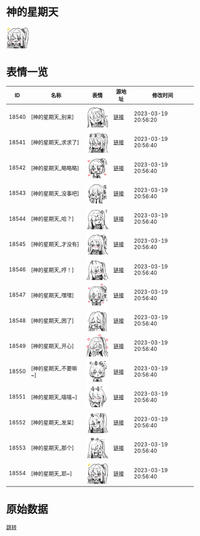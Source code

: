 # 神的星期天

<img src="./cover.png" height="60" alt="cover" />

# 表情一览

|ID|名称|表情|源地址|修改时间|
|----|----|----|----|----|
|18540|[神的星期天_别来]|<img src="./pic/018540_%5B神的星期天_别来%5D.png" height="60" alt="别来"/>|[链接](https://i0.hdslb.com/bfs/garb/5c9cf233a6f7671f874869afe01edc721e20aa0a.png)|2023-03-19 20:56:20|
|18541|[神的星期天_求求了]|<img src="./pic/018541_%5B神的星期天_求求了%5D.png" height="60" alt="求求了"/>|[链接](https://i0.hdslb.com/bfs/garb/87ecf2eac6b2aa539feea39fb39639d3891a19ff.png)|2023-03-19 20:56:40|
|18542|[神的星期天_略略略]|<img src="./pic/018542_%5B神的星期天_略略略%5D.png" height="60" alt="略略略"/>|[链接](https://i0.hdslb.com/bfs/garb/e56a843d775c388ba88c2d15903343321f7eb701.png)|2023-03-19 20:56:40|
|18543|[神的星期天_没事吧]|<img src="./pic/018543_%5B神的星期天_没事吧%5D.png" height="60" alt="没事吧"/>|[链接](https://i0.hdslb.com/bfs/garb/eb35cb824def69066c98d24d30d252143fe24c3c.png)|2023-03-19 20:56:40|
|18544|[神的星期天_哈？]|<img src="./pic/018544_%5B神的星期天_哈？%5D.png" height="60" alt="哈？"/>|[链接](https://i0.hdslb.com/bfs/garb/9c5f296b51f91e222896eb0c8f06ed86308ac4d5.png)|2023-03-19 20:56:40|
|18545|[神的星期天_才没有]|<img src="./pic/018545_%5B神的星期天_才没有%5D.png" height="60" alt="才没有"/>|[链接](https://i0.hdslb.com/bfs/garb/ed1f36a9cc0e6ff17709ca1d2323a1fa1dec833f.png)|2023-03-19 20:56:40|
|18546|[神的星期天_哼！]|<img src="./pic/018546_%5B神的星期天_哼！%5D.png" height="60" alt="哼！"/>|[链接](https://i0.hdslb.com/bfs/garb/3478ca2ec3b4df1b55b556a40ad5a3919118488d.png)|2023-03-19 20:56:40|
|18547|[神的星期天_嘿嘿]|<img src="./pic/018547_%5B神的星期天_嘿嘿%5D.png" height="60" alt="嘿嘿"/>|[链接](https://i0.hdslb.com/bfs/garb/72c252ee50bc7e4904d71bd23798b29b40abf654.png)|2023-03-19 20:56:40|
|18548|[神的星期天_困了]|<img src="./pic/018548_%5B神的星期天_困了%5D.png" height="60" alt="困了"/>|[链接](https://i0.hdslb.com/bfs/garb/c339d46ae68c2f230f2d49364b9064925089bf96.png)|2023-03-19 20:56:40|
|18549|[神的星期天_开心]|<img src="./pic/018549_%5B神的星期天_开心%5D.png" height="60" alt="开心"/>|[链接](https://i0.hdslb.com/bfs/garb/d4fbcbd4a337f01650f2cda1ed3fef7186653018.png)|2023-03-19 20:56:40|
|18550|[神的星期天_不要嘛~]|<img src="./pic/018550_%5B神的星期天_不要嘛~%5D.png" height="60" alt="不要嘛~"/>|[链接](https://i0.hdslb.com/bfs/garb/b747ee8be77e1d8e7ec743eff4ad647a4d849639.png)|2023-03-19 20:56:40|
|18551|[神的星期天_嘻嘻~]|<img src="./pic/018551_%5B神的星期天_嘻嘻~%5D.png" height="60" alt="嘻嘻~"/>|[链接](https://i0.hdslb.com/bfs/garb/773a92036e16b60a123dbbff3a97e76281e834de.png)|2023-03-19 20:56:40|
|18552|[神的星期天_发呆]|<img src="./pic/018552_%5B神的星期天_发呆%5D.png" height="60" alt="发呆"/>|[链接](https://i0.hdslb.com/bfs/garb/eb24fd49bac817f1bca91531d81b15f3283eac23.png)|2023-03-19 20:56:40|
|18553|[神的星期天_那个]|<img src="./pic/018553_%5B神的星期天_那个%5D.png" height="60" alt="那个"/>|[链接](https://i0.hdslb.com/bfs/garb/ff414a6a531f029868edf1f074944fa98693b840.png)|2023-03-19 20:56:40|
|18554|[神的星期天_耶~]|<img src="./pic/018554_%5B神的星期天_耶~%5D.png" height="60" alt="耶~"/>|[链接](https://i0.hdslb.com/bfs/garb/6b741d7ada5b55709d82af3bcbf8fc6a40f0ccc3.png)|2023-03-19 20:56:40|

# 原始数据

[跳转](./raw.json)


